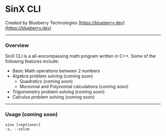 # SinX CLI

Created by Blueberry Technologies
[https://blueberry.dev](https://blueberry.dev)

---

### Overview

SinX CLI is a all-encompassing math program written in C++. Some of the following features include:

- Basic Math operations between 2 numbers
- Algebra problem solving (coming soon)
  - Quadratics (coming soon)
  - Monomial and Polynomial calculations (coming soon)
- Trigonometry problem solving (coming soon)
- Calculus problem solving (coming soon)

---

### Usage (coming soon)

```
sinx [<options>]
-s, --solve
```
